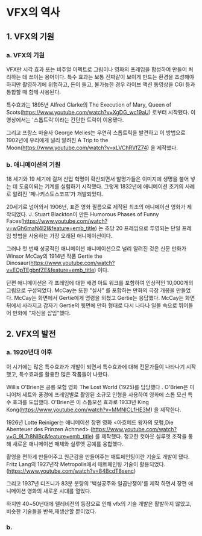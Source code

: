 # VFX의 역사

## 1. VFX의 기원

### a. VFX의 기원

VFX란 시각 효과 또는 비주얼 이펙트로 그림이나 영화의 프레임을 합성하여 만들어 처리하는 데 쓰이는 용어이다. 특수 효과는 보통 진짜같이 보이게 만드는 환경을 조성해야 하지만 촬영하기에 위험하고, 돈이 들고, 불가능한 경우 라이브 액션 동영상을 CGI 등과 통합할 때 함께 사용된다.

특수효과는 1895년 Alfred Clarke의 The Execution of Mary, Queen of Scots(https://www.youtube.com/watch?v=XgDG_wc19aU) 로부터 시작됐다. 이 영상에서는 '스톱트릭'이라는 간단한 트릭이 이용됐다.

그리고 프랑스 마술사 George Melies는 우연히 스톱트릭을 발견하고 이 방법으로 1902년에 우리에게 널리 알려진 A Trip to the Moon(https://www.youtube.com/watch?v=xLVChRVfZ74) 을 제작했다.

### b. 애니메이션의 기원

18 세기와 19 세기에 걸쳐 산업 혁명이 확산되면서 발명가들은 이미지에 생명을 불어 넣는 데 도움이되는 기계를 실험하기 시작했다. 그렇게 1832년에 애니메이션 초기의 사례로 알려진 '페나키스토스코프'가 개발되었다.

20세기로 넘어와서 1906년, 표준 영화 필름으로 제작된 최초의 애니메이션 영화가 제작되었다. J. Stuart Blackton이 만든 Humorous Phases of Funny Faces(https://www.youtube.com/watch?v=wGh6maN4l2I&feature=emb_title) 는 초당 20 프레임으로 투영되는 단일 프레임 방법을 사용하는 가장 오래된 애니메이션이다.

그러나 첫 번째 성공적인 애니메이션 애니메이션으로 널리 알려진 것은 신문 만화가 Winsor McCay의 1914년 작품 Gertie the Dinosaur(https://www.youtube.com/watch?v=EOpTEgbnfZE&feature=emb_title) 이다.

단편 애니메이션은 각 프레임에 대한 배경 아트 워크를 포함하여 인상적인 10,000개의 그림으로 구성되었다. McCay는 또한 "실사" 를 포함하는 만화의 극장 개봉을 만들었다. McCay는 화면에서 Gertie에게 명령을 외쳤고 Gertie는 응답했다. McCay는 화면 뒤에서 사라지고 갑자기 Gertie의 뒷면에 만화 형태로 다시 나타나 일몰 속으로 뛰어들어 만화에 "자신을 삽입"했다.

## 2. VFX의 발전

### a. 1920년대 이후

이 시기에는 많은 특수효과가 개발이 되면서 특수효과에 대해 전문가들이 나타나기 시작했고, 특수효과를 활용한 많은 작품들이 나왔다. 

Willis O'Brien은 공룡 모험 영화 The Lost World (1925)를 담당했다 . O'Brien은 미니어처 세트와 풍경에 프레임별로 촬영된 소규모 인형을 사용하여 영화에 스톱 모션 특수 효과를 도입했다.
O'Brien은 이 스톱모션 효과로 1933년 King Kong(https://www.youtube.com/watch?v=MMNICLfHE3M) 을 제작한다.

1926년 Lotte Reiniger는 애니메이션 장편 영화 <아흐메드 왕자의 모험,Die Abenteuer des Prinzen Achmed> (https://www.youtube.com/watch?v=G_9L7r8NIBc&feature=emb_title) 를 제작했다. 정교한 컷아웃 실루엣 조작을 통해 새로운 애니메이션 매체와 실루엣 공예를 융합했다.

촬영을 편하게 만들어주고 원근감을 만들어주는 매트페인팅이란 기술도 개발이 됐다. Fritz Lang의 1927년작 Metropolis에서 매트페인팅 기술이 활용되었다.(https://www.youtube.com/watch?v=84BcdT8senc)

그리고 1937년 디즈니가 83분 분량의 '백설공주와 일곱난쟁이'를 제작 하면서 장편 애니메이션 영화의 새로운 시대를 열었다.

하지만 40~50년대에 텔레비전의 등장으로 인해 vfx의 기술 개발은 활발하지 않았고, 비슷한 기술들을 반복,재생산할 뿐이었다.

### b. 
